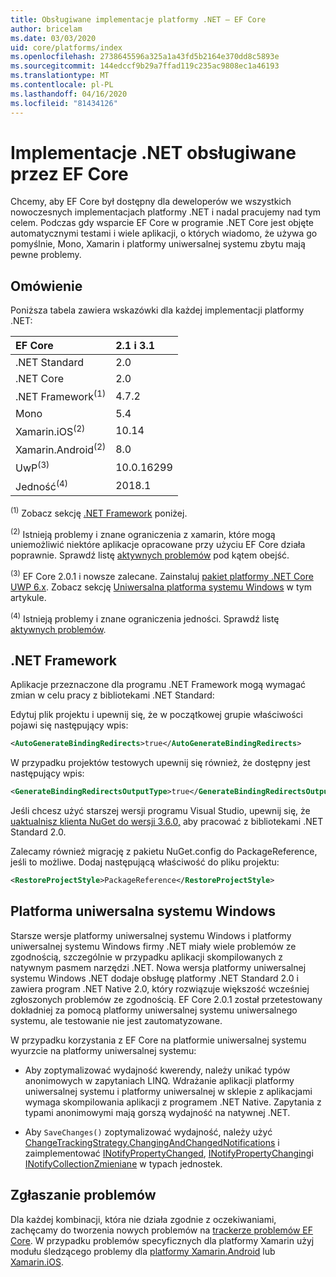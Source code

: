 ```yaml
---
title: Obsługiwane implementacje platformy .NET — EF Core
author: bricelam
ms.date: 03/03/2020
uid: core/platforms/index
ms.openlocfilehash: 2738645596a325a1a43fd5b2164e370dd8c5893e
ms.sourcegitcommit: 144edccf9b29a7ffad119c235ac9808ec1a46193
ms.translationtype: MT
ms.contentlocale: pl-PL
ms.lasthandoff: 04/16/2020
ms.locfileid: "81434126"
---
```

# <a name="net-implementations-supported-by-ef-core"></a>Implementacje .NET obsługiwane przez EF Core

Chcemy, aby EF Core był dostępny dla deweloperów we wszystkich nowoczesnych implementacjach platformy .NET i nadal pracujemy nad tym celem. Podczas gdy wsparcie EF Core w programie .NET Core jest objęte automatycznymi testami i wiele aplikacji, o których wiadomo, że używa go pomyślnie, Mono, Xamarin i platformy uniwersalnej systemu zbytu mają pewne problemy.

## <a name="overview"></a>Omówienie

Poniższa tabela zawiera wskazówki dla każdej implementacji platformy .NET:

| EF Core                       | 2.1 i 3.1 |
|:------------------------------|:------------|
| .NET Standard                 | 2.0         |
| .NET Core                     | 2.0         |
| .NET Framework<sup>(1)</sup>  | 4.7.2       |
| Mono                          | 5.4         |
| Xamarin.iOS<sup>(2)</sup>     | 10.14       |
| Xamarin.Android<sup>(2)</sup> | 8.0         |
| UwP<sup>(3)</sup>             | 10.0.16299  |
| Jedność<sup>(4)</sup>           | 2018.1      |

<sup>(1)</sup> Zobacz sekcję [.NET Framework](#net-framework) poniżej.

<sup>(2)</sup> Istnieją problemy i znane ograniczenia z xamarin, które mogą uniemożliwić niektóre aplikacje opracowane przy użyciu EF Core działa poprawnie. Sprawdź listę [aktywnych problemów](https://github.com/aspnet/entityframeworkCore/issues?q=is%3Aopen+is%3Aissue+label%3Aarea-xamarin) pod kątem obejść.

<sup>(3)</sup> EF Core 2.0.1 i nowsze zalecane. Zainstaluj [pakiet platformy .NET Core UWP 6.x](https://www.nuget.org/packages/Microsoft.NETCore.UniversalWindowsPlatform/). Zobacz sekcję [Uniwersalna platforma systemu Windows](#universal-windows-platform) w tym artykule.

<sup>(4)</sup> Istnieją problemy i znane ograniczenia jedności. Sprawdź listę [aktywnych problemów](https://github.com/aspnet/entityframeworkCore/issues?q=is%3Aopen+is%3Aissue+label%3Aarea-unity).

## <a name="net-framework"></a>.NET Framework

Aplikacje przeznaczone dla programu .NET Framework mogą wymagać zmian w celu pracy z bibliotekami .NET Standard:

Edytuj plik projektu i upewnij się, że w początkowej grupie właściwości pojawi się następujący wpis:

``` xml
<AutoGenerateBindingRedirects>true</AutoGenerateBindingRedirects>
```

W przypadku projektów testowych upewnij się również, że dostępny jest następujący wpis:

``` xml
<GenerateBindingRedirectsOutputType>true</GenerateBindingRedirectsOutputType>
```

Jeśli chcesz użyć starszej wersji programu Visual Studio, upewnij się, że [uaktualnisz klienta NuGet do wersji 3.6.0,](https://www.nuget.org/downloads) aby pracować z bibliotekami .NET Standard 2.0.

Zalecamy również migrację z pakietu NuGet.config do PackageReference, jeśli to możliwe. Dodaj następującą właściwość do pliku projektu:

``` xml
<RestoreProjectStyle>PackageReference</RestoreProjectStyle>
```

## <a name="universal-windows-platform"></a>Platforma uniwersalna systemu Windows

Starsze wersje platformy uniwersalnej systemu Windows i platformy uniwersalnej systemu Windows firmy .NET miały wiele problemów ze zgodnością, szczególnie w przypadku aplikacji skompilowanych z natywnym pasmem narzędzi .NET. Nowa wersja platformy uniwersalnej systemu Windows .NET dodaje obsługę platformy .NET Standard 2.0 i zawiera program .NET Native 2.0, który rozwiązuje większość wcześniej zgłoszonych problemów ze zgodnością. EF Core 2.0.1 został przetestowany dokładniej za pomocą platformy uniwersalnej systemu uniwersalnego systemu, ale testowanie nie jest zautomatyzowane.

W przypadku korzystania z EF Core na platformie uniwersalnej systemu wyurzcie na platformy uniwersalnej systemu:

* Aby zoptymalizować wydajność kwerendy, należy unikać typów anonimowych w zapytaniach LINQ. Wdrażanie aplikacji platformy uniwersalnej systemu i platformy uniwersalnej w sklepie z aplikacjami wymaga skompilowania aplikacji z programem .NET Native. Zapytania z typami anonimowymi mają gorszą wydajność na natywnej .NET.

* Aby `SaveChanges()` zoptymalizować wydajność, należy użyć [ChangeTrackingStrategy.ChangingAndChangedNotifications](/dotnet/api/microsoft.entityframeworkcore.changetrackingstrategy) i zaimplementować [INotifyPropertyChanged](https://msdn.microsoft.com/library/system.componentmodel.inotifypropertychanged.aspx), [INotifyPropertyChanging](https://msdn.microsoft.com/library/system.componentmodel.inotifypropertychanging.aspx)i [INotifyCollectionZmieniane](https://msdn.microsoft.com/library/system.collections.specialized.inotifycollectionchanged.aspx) w typach jednostek.

## <a name="report-issues"></a>Zgłaszanie problemów

Dla każdej kombinacji, która nie działa zgodnie z oczekiwaniami, zachęcamy do tworzenia nowych problemów na [trackerze problemów EF Core](https://github.com/aspnet/entityframeworkcore/issues/new). W przypadku problemów specyficznych dla platformy Xamarin użyj modułu śledzącego problemy dla [platformy Xamarin.Android](https://github.com/xamarin/xamarin-android/issues/new) lub [Xamarin.iOS](https://github.com/xamarin/xamarin-macios/issues/new).
